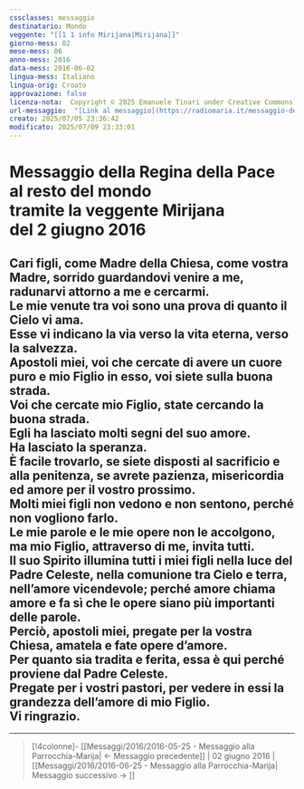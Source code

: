 ```yaml
---
cssclasses: messaggio
destinatario: Mondo
veggente: "[[1 1 info Mirijana|Mirijana]]"
giorno-mess: 02
mese-mess: 06
anno-mess: 2016
data-mess: 2016-06-02
lingua-mess: Italiano
lingua-orig: Croato
approvazione: false
licenza-nota:  Copyright © 2025 Emanuele Tinari under Creative Commons BY-NC-SA 4.0 https://creativecommons.org/licenses/by-nc-sa/4.0/
url-messaggio:  "[Link al messaggio](https://radiomaria.it/messaggio-del-2-giugno-2016/)"
creato: 2025/07/05 23:36:42
modificato: 2025/07/09 23:33:01
---
```


# Messaggio della Regina della Pace<br>al resto del mondo<br>tramite la veggente Mirijana<br>del 2 giugno 2016

## Cari figli, come Madre della Chiesa, come vostra Madre, sorrido guardandovi venire a me, radunarvi attorno a me e cercarmi.<br>Le mie venute tra voi sono una prova di quanto il Cielo vi ama.<br>Esse vi indicano la via verso la vita eterna, verso la salvezza.<br>Apostoli miei, voi che cercate di avere un cuore puro e mio Figlio in esso, voi siete sulla buona strada.<br>Voi che cercate mio Figlio, state cercando la buona strada.<br>Egli ha lasciato molti segni del suo amore.<br>Ha lasciato la speranza.<br>È facile trovarlo, se siete disposti al sacrificio e alla penitenza, se avrete pazienza, misericordia ed amore per il vostro prossimo.<br>Molti miei figli non vedono e non sentono, perché non vogliono farlo.<br>Le mie parole e le mie opere non le accolgono, ma mio Figlio, attraverso di me, invita tutti.<br>Il suo Spirito illumina tutti i miei figli nella luce del Padre Celeste, nella comunione tra Cielo e terra, nell’amore vicendevole; perché amore chiama amore e fa sì che le opere siano più importanti delle parole.<br>Perciò, apostoli miei, pregate per la vostra Chiesa, amatela e fate opere d’amore.<br>Per quanto sia tradita e ferita, essa è qui perché proviene dal Padre Celeste.<br>Pregate per i vostri pastori, per vedere in essi la grandezza dell’amore di mio Figlio.<br>Vi ringrazio.

***

> [!4colonne]- [[Messaggi/2016/2016-05-25 - Messaggio alla Parrocchia-Marija| ← Messaggio precedente]] | 02 giugno 2016 | [[Messaggi/2016/2016-06-25 - Messaggio alla Parrocchia-Marija| Messaggio successivo → ]]